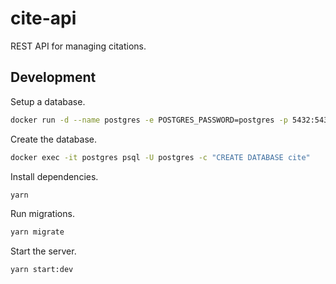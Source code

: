 # cite-api

REST API for managing citations.

## Development

Setup a database.

```bash
docker run -d --name postgres -e POSTGRES_PASSWORD=postgres -p 5432:5432 postgres
```

Create the database.

```bash
docker exec -it postgres psql -U postgres -c "CREATE DATABASE cite"
```

Install dependencies.

```bash
yarn
```

Run migrations.

```bash
yarn migrate
```

Start the server.

```bash
yarn start:dev
```
